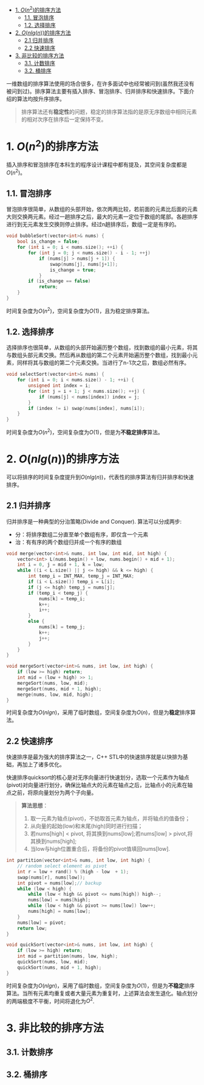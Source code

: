 <!-- TOC -->

- [1. $O(n^{2})$的排序方法](#1-on^2的排序方法)
    - [1.1. 冒泡排序](#11-冒泡排序)
    - [1.2. 选择排序](#12-选择排序)
- [2. $O(nlg(n))$的排序方法](#2-onlgn的排序方法)
    - [2.1 归并排序](#21-归并排序)
    - [2.2 快速排序](#22-快速排序)
- [3. 非比较的排序方法](#3-非比较的排序方法)
    - [3.1. 计数排序](#31-计数排序)
    - [3.2. 桶排序](#32-桶排序)

<!-- /TOC -->
一维数组的排序算法使用的场合很多，在许多面试中也经常被问到(虽然我还没有被问到过)。排序算法主要有插入排序、冒泡排序、归并排序和快速排序。下面介绍的算法均按升序排序。

> 排序算法还有**稳定性**的问题，稳定的排序算法指的是原无序数组中相同元素的相对次序在排序后一定保持不变。

# 1. $O(n^{2})$的排序方法
插入排序和冒泡排序在本科生的程序设计课程中都有提及，其空间复杂度都是$O(n^{2})$。

## 1.1. 冒泡排序
冒泡排序很简单，从数组的头部开始，依次两两比较，若前面的元素比后面的元素大则交换两元素。经过一趟排序之后，最大的元素一定位于数组的尾部。各趟排序进行到无元素发生交换则停止排序。经过n趟排序后，数组一定是有序的。
```C++
void bubbleSort(vector<int>& nums) {
    bool is_change = false;
    for (int i = 0; i < nums.size(); ++i) {
        for (int j = 0; j < nums.size() - i - 1; ++j)
            if (nums[j] > nums[j + 1]) {
                swap(nums[j], nums[j+1]);
                is_change = true;
            }
        if (is_change == false)
            return;
    }
}
```
时间复杂度为$O(n^{2})$，空间复杂度为$O(1)$，且为稳定排序算法。

## 1.2. 选择排序
选择排序也很简单，从数组的头部开始遍历整个数组，找到数组的最小元素，将其与数组头部元素交换。然后再从数组的第二个元素开始遍历整个数组，找到最小元素，同样将其与数组的第二个元素交换。当进行了n-1次之后，数组必然有序。
```C++
void selectSort(vector<int>& nums) {
    for (int i = 0; i < nums.size() - 1; ++i) {
        unsigned int index = i;
        for (int j = i + 1; j < nums.size(); ++j) {
            if (nums[j] < nums[index]) index = j;
        }
        if (index != i) swap(nums[index], nums[i]);
    }
}
```
时间复杂度为$O(n^{2})$，空间复杂度为$O(1)$，但是为**不稳定排序**算法。

# 2. $O(nlg(n))$的排序方法
可以将排序的时间复杂度提升到$O(nlg(n))$，代表性的排序算法有归并排序和快速排序。
## 2.1 归并排序
归并排序是一种典型的分治策略(Divide and Conquer). 算法可以分成两步:
- 分：将排序数组二分直至单个数组有序，即仅含一个元素
- 治：有有序的两个数组归并成一个有序的数组
```C++
void merge(vector<int>& nums, int low, int mid, int high) {
    vector<int> L(nums.begin() + low, nums.begin() + mid + 1);
    int i = 0, j = mid + 1, k = low;
    while ((i < L.size() || j <= high) && k <= high) {
        int temp_i = INT_MAX, temp_j = INT_MAX;
        if (i < L.size()) temp_i = L[i];
        if (j <= high) temp_j = nums[j];
        if (temp_i < temp_j) {
            nums[k] = temp_i;
            k++;
            i++;
        }
        else {
            nums[k] = temp_j;
            k++;
            j++;
        }
    }
}

void mergeSort(vector<int>& nums, int low, int high) {
    if (low >= high) return;
    int mid = (low + high) >> 1;
    mergeSort(nums, low, mid);
    mergeSort(nums, mid + 1, high);
    merge(nums, low, mid, high);
}
```
时间复杂度为$O(nlgn)$，采用了临时数组，空间复杂度为$O(n)$，但是为**稳定**排序算法。
## 2.2 快速排序

快速排序是最为强大的排序算法之一，C++ STL中的快速排序就是以快排为基础，再加上了诸多优化。

快速排序quicksort的核心是对无序向量进行快速划分，选取一个元素作为轴点(pivot)对向量进行划分，确保比轴点大的元素在轴点之后，比轴点小的元素在轴点之前，将原向量划分为两个子向量。

> **算法思想**：
> 1. 取一元素为轴点(pivot)，不妨取首元素为轴点，并将轴点的值备份；
> 2. 从向量的起始(low)和末尾(high)同时进行扫描；
> 3. 若nums[high] < pivot, 将其换到nums[low];若nums[low] > pivot,将其换到nums[high];
> 4. 当low与high位置重合后，将备份的pivot值填回nums[low].

```C++
int partition(vector<int>& nums, int low, int high) {
    // random select element as pivot
    int r = low + rand() % (high - low  + 1);
    swap(nums[r], nums[low]);
    int pivot = nums[low];// backup
    while (low < high) {
        while (low < high && pivot <= nums[high]) high--;
        nums[low] = nums[high];
        while (low < high && pivot >= nums[low]) low++;
        nums[high] = nums[low]; 
    }
    nums[low] = pivot;
    return low;
}

void quickSort(vector<int>& nums, int low, int high) {
    if (low >= high) return;
    int mid = partition(nums, low, high);
    quickSort(nums, low, mid);
    quickSort(nums, mid + 1, high);
}
```
时间复杂度为$O(nlgn)$，采用了临时数组，空间复杂度为$O(1)$，但是为**不稳定**排序算法。当所有元素均重复或者大量元素为重复时，上述算法会发生退化。轴点划分的两端极度不平衡，时间将退化为$O^{2}$.

# 3. 非比较的排序方法
## 3.1. 计数排序
## 3.2. 桶排序
